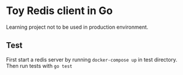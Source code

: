 # Toy Redis client in Go
Learning project not to be used in production environment.

## Test
First start a redis server by running `docker-compose up` in test directory.
Then run tests with `go test`
